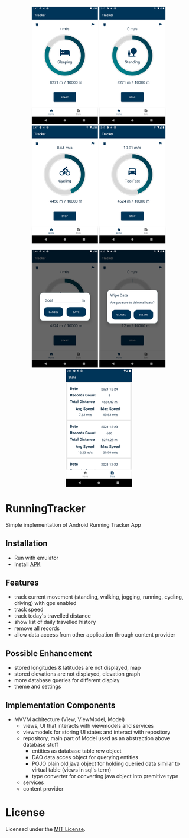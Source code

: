 
<p align="center" float="left">
    <img src="screenshots/sleeping.png" width="179"/>
    <img src="screenshots/standing.png" width="179"/>
    <img src="screenshots/cycling.png" width="179"/>
    <img src="screenshots/too_fast.png" width="179"/>
</p>
<p align="center" float="left">
    <img src="screenshots/set_goal.png" width="179"/>
    <img src="screenshots/wipe_data.png" width="179"/>
    <img src="screenshots/recycler.png" width="179"/>
</p>

# RunningTracker
Simple implementation of Android Running Tracker App

## Installation
- Run with emulator
- Install [APK](app\build\outputs\apk\debug\app-debug.apk)

## Features
- track current movement (standing, walking, jogging, running, cycling, driving) with gps enabled
- track speed
- track today's travelled distance
- show list of daily travelled history
- remove all records
- allow data access from other application through content provider

## Possible Enhancement
- stored longitudes & latitudes are not displayed, map
- stored elevations are not displayed, elevation graph
- more database queries for different display
- theme and settings

## Implementation Components

- MVVM achitecture (View, ViewModel, Model)
    - views, UI that interacts with viewmodels and services
    - viewmodels for storing UI states and interact with repository
    - repository, main part of Model used as an abstraction above database stuff
        - entities as database table row object
        - DAO data acces object for querying entities
        - POJO plain old java object for holding queried data similar to virtual table (views in sql's term)
        - type converter for converting java object into premitive type
    - services
    - content provider

# License
Licensed under the [MIT License](LICENSE).